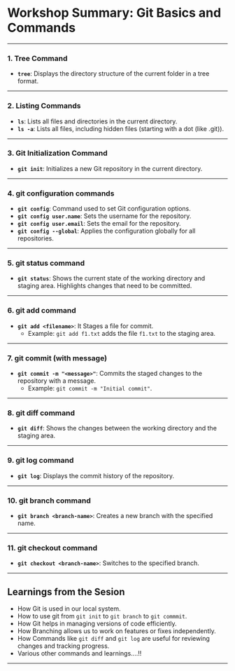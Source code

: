 # Workshop Summary: Git Basics and Commands

---

### **1. Tree Command**
- **`tree`**: Displays the directory structure of the current folder in a tree format.

---

### **2. Listing Commands**
- **`ls`**: Lists all files and directories in the current directory.
- **`ls -a`**: Lists all files, including hidden files (starting with a dot (like .git)).

---

### **3. Git Initialization Command**
- **`git init`**: Initializes a new Git repository in the current directory.

---

### **4. git configuration commands**
  - **`git config`**: Command used to set Git configuration options.
  - **`git config user.name`**: Sets the username for the repository.
  - **`git config user.email`**: Sets the email for the repository.
  - **`git config --global`**: Applies the configuration globally for all repositories.

---

### **5. git status command**
  - **`git status`**: Shows the current state of the working directory and staging area. Highlights changes that need to be committed.

---

### **6. git add command**
- **`git add <filename>`**: It Stages a file for commit.
  - Example: `git add f1.txt` adds the file `f1.txt` to the staging area.

---

### **7. git commit (with message)**
- **`git commit -m "<message>"`**: Commits the staged changes to the repository with a message.
  - Example: `git commit -m "Initial commit"`.

---

### **8. git diff command**
- **`git diff`**: Shows the changes between the working directory and the staging area.

---

### **9. git log command**
- **`git log`**: Displays the commit history of the repository.

---

### **10. git branch command**
- **`git branch <branch-name>`**: Creates a new branch with the specified name.

---

### **11. git checkout command**
- **`git checkout <branch-name>`**: Switches to the specified branch.

---

## **Learnings from the Sesion**
- How Git is used in our local system.
- How to use git from `git init` to `git branch` to `git commmit`.
- How Git helps in managing versions of code efficiently.
- How Branching allows us to work on features or fixes independently.
- How Commands like `git diff` and `git log` are useful for reviewing changes and tracking progress.
- Various other commands and learnings....!!
  
---
